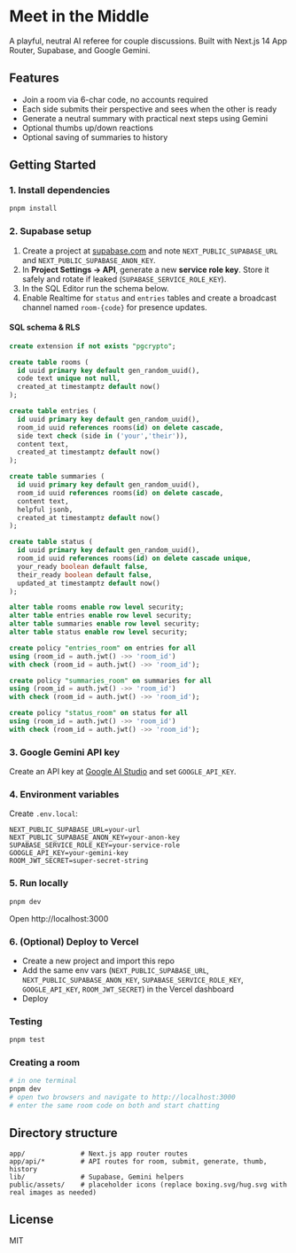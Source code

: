 # Meet in the Middle

A playful, neutral AI referee for couple discussions. Built with Next.js 14 App Router, Supabase, and Google Gemini.

## Features
- Join a room via 6-char code, no accounts required
- Each side submits their perspective and sees when the other is ready
- Generate a neutral summary with practical next steps using Gemini
- Optional thumbs up/down reactions
- Optional saving of summaries to history

## Getting Started

### 1. Install dependencies
```bash
pnpm install
```

### 2. Supabase setup
1. Create a project at [supabase.com](https://supabase.com) and note `NEXT_PUBLIC_SUPABASE_URL` and `NEXT_PUBLIC_SUPABASE_ANON_KEY`.
2. In **Project Settings → API**, generate a new **service role key**. Store it safely and rotate if leaked (`SUPABASE_SERVICE_ROLE_KEY`).
3. In the SQL Editor run the schema below.
4. Enable Realtime for `status` and `entries` tables and create a broadcast channel named `room-{code}` for presence updates.

#### SQL schema & RLS
```sql
create extension if not exists "pgcrypto";

create table rooms (
  id uuid primary key default gen_random_uuid(),
  code text unique not null,
  created_at timestamptz default now()
);

create table entries (
  id uuid primary key default gen_random_uuid(),
  room_id uuid references rooms(id) on delete cascade,
  side text check (side in ('your','their')),
  content text,
  created_at timestamptz default now()
);

create table summaries (
  id uuid primary key default gen_random_uuid(),
  room_id uuid references rooms(id) on delete cascade,
  content text,
  helpful jsonb,
  created_at timestamptz default now()
);

create table status (
  id uuid primary key default gen_random_uuid(),
  room_id uuid references rooms(id) on delete cascade unique,
  your_ready boolean default false,
  their_ready boolean default false,
  updated_at timestamptz default now()
);

alter table rooms enable row level security;
alter table entries enable row level security;
alter table summaries enable row level security;
alter table status enable row level security;

create policy "entries_room" on entries for all
using (room_id = auth.jwt() ->> 'room_id')
with check (room_id = auth.jwt() ->> 'room_id');

create policy "summaries_room" on summaries for all
using (room_id = auth.jwt() ->> 'room_id')
with check (room_id = auth.jwt() ->> 'room_id');

create policy "status_room" on status for all
using (room_id = auth.jwt() ->> 'room_id')
with check (room_id = auth.jwt() ->> 'room_id');
```

### 3. Google Gemini API key
Create an API key at [Google AI Studio](https://aistudio.google.com) and set `GOOGLE_API_KEY`.

### 4. Environment variables
Create `.env.local`:
```
NEXT_PUBLIC_SUPABASE_URL=your-url
NEXT_PUBLIC_SUPABASE_ANON_KEY=your-anon-key
SUPABASE_SERVICE_ROLE_KEY=your-service-role
GOOGLE_API_KEY=your-gemini-key
ROOM_JWT_SECRET=super-secret-string
```

### 5. Run locally
```bash
pnpm dev
```
Open http://localhost:3000

### 6. (Optional) Deploy to Vercel
- Create a new project and import this repo
- Add the same env vars (`NEXT_PUBLIC_SUPABASE_URL`, `NEXT_PUBLIC_SUPABASE_ANON_KEY`, `SUPABASE_SERVICE_ROLE_KEY`, `GOOGLE_API_KEY`, `ROOM_JWT_SECRET`) in the Vercel dashboard
- Deploy

### Testing
```bash
pnpm test
```

### Creating a room
```bash
# in one terminal
pnpm dev
# open two browsers and navigate to http://localhost:3000
# enter the same room code on both and start chatting
```

## Directory structure
```
app/              # Next.js app router routes
app/api/*         # API routes for room, submit, generate, thumb, history
lib/              # Supabase, Gemini helpers
public/assets/    # placeholder icons (replace boxing.svg/hug.svg with real images as needed)
```

## License
MIT
